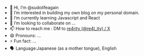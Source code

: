 - 👋 Hi, I’m @sudolifeagain
- 👀 I’m interested in building my own blog on my personal domain.
- 🌱 I’m currently learning Javascript and React
- 💞️ I’m looking to collaborate on ...
- 📫 How to reach me : DM to [re4rity (@re4l_ity) / X](https://x.com/re4l_ity)
- 😄 Pronouns: ...
- ⚡ Fun fact: ...
- 🗣️ Language:Japanese (as a mother tongue), English

